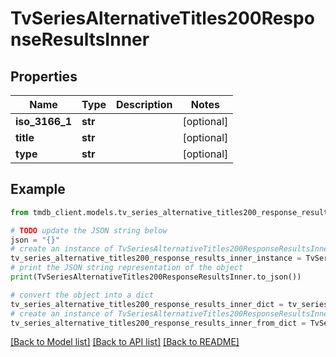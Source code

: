 # TvSeriesAlternativeTitles200ResponseResultsInner


## Properties

Name | Type | Description | Notes
------------ | ------------- | ------------- | -------------
**iso_3166_1** | **str** |  | [optional] 
**title** | **str** |  | [optional] 
**type** | **str** |  | [optional] 

## Example

```python
from tmdb_client.models.tv_series_alternative_titles200_response_results_inner import TvSeriesAlternativeTitles200ResponseResultsInner

# TODO update the JSON string below
json = "{}"
# create an instance of TvSeriesAlternativeTitles200ResponseResultsInner from a JSON string
tv_series_alternative_titles200_response_results_inner_instance = TvSeriesAlternativeTitles200ResponseResultsInner.from_json(json)
# print the JSON string representation of the object
print(TvSeriesAlternativeTitles200ResponseResultsInner.to_json())

# convert the object into a dict
tv_series_alternative_titles200_response_results_inner_dict = tv_series_alternative_titles200_response_results_inner_instance.to_dict()
# create an instance of TvSeriesAlternativeTitles200ResponseResultsInner from a dict
tv_series_alternative_titles200_response_results_inner_from_dict = TvSeriesAlternativeTitles200ResponseResultsInner.from_dict(tv_series_alternative_titles200_response_results_inner_dict)
```
[[Back to Model list]](../README.md#documentation-for-models) [[Back to API list]](../README.md#documentation-for-api-endpoints) [[Back to README]](../README.md)


